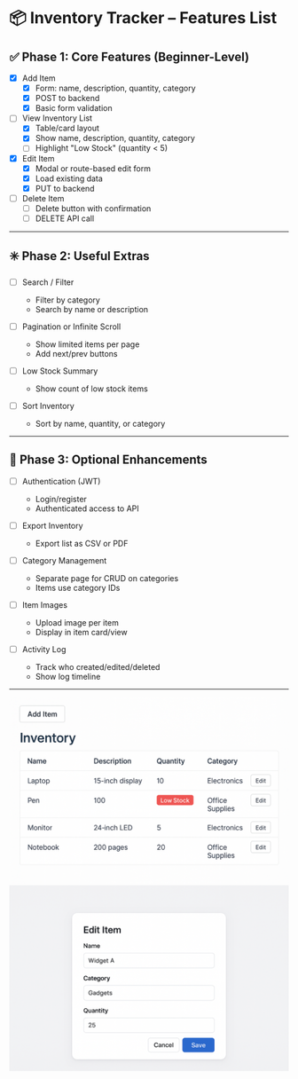 # 📦 Inventory Tracker – Features List

## ✅ Phase 1: Core Features (Beginner-Level)
- [X] Add Item
  - [X] Form: name, description, quantity, category
  - [X] POST to backend
  - [X] Basic form validation

- [ ] View Inventory List
  - [X] Table/card layout
  - [X] Show name, description, quantity, category
  - [ ] Highlight "Low Stock" (quantity < 5)

- [X] Edit Item
  - [X] Modal or route-based edit form
  - [X] Load existing data
  - [X] PUT to backend

- [ ] Delete Item
  - [ ] Delete button with confirmation
  - [ ] DELETE API call
---

## ✳️ Phase 2: Useful Extras
- [ ] Search / Filter
  - Filter by category
  - Search by name or description

- [ ] Pagination or Infinite Scroll
  - Show limited items per page
  - Add next/prev buttons

- [ ] Low Stock Summary
  - Show count of low stock items

- [ ] Sort Inventory
  - Sort by name, quantity, or category

---

## 🌟 Phase 3: Optional Enhancements
- [ ] Authentication (JWT)
  - Login/register
  - Authenticated access to API

- [ ] Export Inventory
  - Export list as CSV or PDF

- [ ] Category Management
  - Separate page for CRUD on categories
  - Items use category IDs

- [ ] Item Images
  - Upload image per item
  - Display in item card/view

- [ ] Activity Log
  - Track who created/edited/deleted
  - Show log timeline

---
![alt text](image.png)
![alt text](image-1.png)